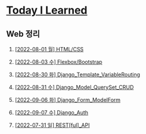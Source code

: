 # [Today I Learned](/../..)
## Web 정리

1. [[2022-08-01 월] HTML/CSS](./0801_HTML_CSS.md)

2. [[2022-08-03 수] Flexbox/Bootstrap](./0803_Flexbox_Bootstrap.md)

3. [[2022-08-30 화] Django_Template_VariableRouting](./0830_Django_Template_VariableRouting.md)

4. [[2022-08-31 수] Django_Model_QuerySet_CRUD](./0831_Django_Model_QuerySet_CRUD.md)

5. [[2022-09-06 화] Django_Form_ModelForm](./0906_Django_Form_ModelForm.md)

6. [[2022-09-07 수] Django_Auth](./0907_Django_Auth.md)

7. [[2022-07-31 일] REST[ful]_API](https://github.com/kimsixsue/CS-Study/blob/master/kimsixsue/RESTful_API.md)

